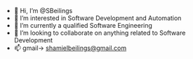 - 👋 Hi, I’m @SBeilings
- 👀 I’m interested in Software Development and Automation
- 🌱 I’m currently a qualified Software Engineering
- 💞️ I’m looking to collaborate on anything related to Software Development
- 📫 gmail-> shamielbeilings@gmail.com 
<!---
SBeilings/SBeilings is a ✨ special ✨ repository because its `README.md` (this file) appears on your GitHub profile.
You can click the Preview link to take a look at your changes.
--->
